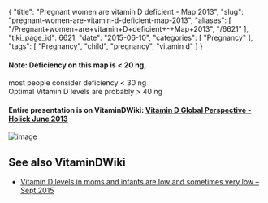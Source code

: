 {
    "title": "Pregnant women are vitamin D deficient - Map 2013",
    "slug": "pregnant-women-are-vitamin-d-deficient-map-2013",
    "aliases": [
        "/Pregnant+women+are+vitamin+D+deficient+-+Map+2013",
        "/6621"
    ],
    "tiki_page_id": 6621,
    "date": "2015-06-10",
    "categories": [
        "Pregnancy"
    ],
    "tags": [
        "Pregnancy",
        "child",
        "pregnancy",
        "vitamin d"
    ]
}


#### Note: Deficiency on this map is < 20 ng,   
most people consider deficiency < 30 ng   
Optimal Vitamin D levels are probably > 40 ng

#### Entire presentation is on VitaminDWiki: [Vitamin D Global Perspective - Holick June 2013](/posts/vitamin-d-global-perspective-holick)

<img src="https://d378j1rmrlek7x.cloudfront.net/attachments/jpeg/pregnancy-deficiency-map.jpg" alt="image">

## See also VitaminDWiki

* [Vitamin D levels in moms and infants are low and sometimes very low – Sept 2015](/posts/vitamin-d-levels-in-moms-and-infants-are-low-and-sometimes-very-low)